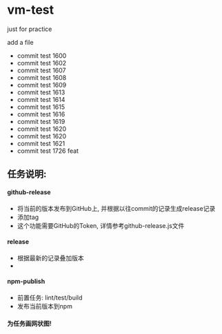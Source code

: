 # vm-test
just for practice

add a file

- commit test 1600
- commit test 1602
- commit test 1607
- commit test 1608
- commit test 1609
- commit test 1613
- commit test 1614
- commit test 1615
- commit test 1616
- commit test 1619
- commit test 1620
- commit test 1620
- commit test 1621
- commit test 1726 feat


## 任务说明:

#### github-release

- 将当前的版本发布到GitHub上, 并根据以往commit的记录生成release记录
- 添加tag
- 这个功能需要GitHub的Token, 详情参考github-release.js文件

#### release

- 根据最新的记录叠加版本
-

#### npm-publish

- 前置任务: lint/test/build
- 发布当前版本到npm

#### 为任务画网状图!